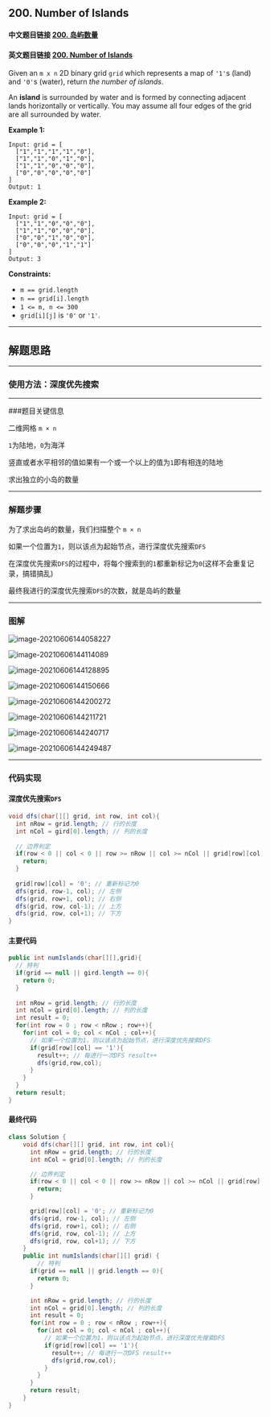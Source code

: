 ## 200. Number of Islands 

#### 中文题目链接 [200. 岛屿数量](https://leetcode-cn.com/problems/number-of-islands/)

#### 英文题目链接 [200. Number of Islands](https://leetcode.com/problems/number-of-islands/)

Given an `m x n` 2D binary grid `grid` which represents a map of `'1'`s (land) and `'0'`s (water), return *the number of islands*.

An **island** is surrounded by water and is formed by connecting adjacent lands horizontally or vertically. You may assume all four edges of the grid are all surrounded by water.

**Example 1:**

```
Input: grid = [
  ["1","1","1","1","0"],
  ["1","1","0","1","0"],
  ["1","1","0","0","0"],
  ["0","0","0","0","0"]
]
Output: 1
```

**Example 2:**

```
Input: grid = [
  ["1","1","0","0","0"],
  ["1","1","0","0","0"],
  ["0","0","1","0","0"],
  ["0","0","0","1","1"]
]
Output: 3
```

 

**Constraints:**

- `m == grid.length`
- `n == grid[i].length`
- `1 <= m, n <= 300`
- `grid[i][j]` is `'0'` or `'1'`.

---

## 解题思路

---

### 使用方法：深度优先搜索

---

###题目关键信息

二维网格 `m × n` 

`1`为陆地，`0`为海洋

竖直或者水平相邻的值如果有一个或一个以上的值为`1`即有相连的陆地

求出独立的小岛的数量

---

### 解题步骤

为了求出岛屿的数量，我们扫描整个 `m × n`

如果一个位置为`1`，则以该点为起始节点，进行深度优先搜索`DFS`

在深度优先搜索`DFS`的过程中，将每个搜索到的`1`都重新标记为`0`(这样不会重复记录，搞错搞乱)

最终我进行的深度优先搜索`DFS`的次数，就是岛屿的数量

----

### 图解

![image-20210606144058227](https://tva1.sinaimg.cn/large/008i3skNgy1gr956bjvdaj30ez05zweh.jpg)

![image-20210606144114089](https://tva1.sinaimg.cn/large/008i3skNgy1gr956hdqdlj30f0074q35.jpg)

![image-20210606144128895](https://tva1.sinaimg.cn/large/008i3skNgy1gr956mx45qj30f1071mxe.jpg)

![image-20210606144150666](https://tva1.sinaimg.cn/large/008i3skNgy1gr956r6fbbj30f007874j.jpg)

![image-20210606144200272](https://tva1.sinaimg.cn/large/008i3skNgy1gr956uwqnej30ey076t8z.jpg)

![image-20210606144211721](https://tva1.sinaimg.cn/large/008i3skNgy1gr9570izihj30ez07amxg.jpg)

![image-20210606144240717](https://tva1.sinaimg.cn/large/008i3skNgy1gr95757mvuj30ex074mxg.jpg)

![image-20210606144249487](https://tva1.sinaimg.cn/large/008i3skNgy1gr95781erpj30f306owej.jpg)

---

### 代码实现

#### 深度优先搜索`DFS`

```java
void dfs(char[][] grid, int row, int col){
  int nRow = grid.length; // 行的长度
  int nCol = gird[0].length; // 列的长度
  
  // 边界判定
  if(row < 0 || col < 0 || row >= nRow || col >= nCol || grid[row][col] == '0'){
    return;
  }
  
  grid[row][col] = '0'; // 重新标记为0
  dfs(grid, row-1, col); // 左侧
  dfs(grid, row+1, col); // 右侧
  dfs(grid, row, col-1); // 上方
  dfs(grid, row, col+1); // 下方
}
```

#### 主要代码

```java
public int numIslands(char[][],grid){
  // 特判
  if(grid == null || gird.length == 0){
    return 0;
  }
  
  int nRow = grid.length; // 行的长度
  int nCol = gird[0].length; // 列的长度
  int result = 0;
  for(int row = 0 ; row < nRow ; row++){
    for(int col = 0; col < nCol ; col++){
      // 如果一个位置为1，则以该点为起始节点，进行深度优先搜索DFS
      if(grid[row][col] == '1'){
        result++; // 每进行一次DFS result++
        dfs(grid,row,col);
      }
    }
  }
  return result;
}
```

#### 最终代码

```java
class Solution {
    void dfs(char[][] grid, int row, int col){
      int nRow = grid.length; // 行的长度
      int nCol = grid[0].length; // 列的长度

      // 边界判定
      if(row < 0 || col < 0 || row >= nRow || col >= nCol || grid[row][col] == '0'){
        return;
      }

      grid[row][col] = '0'; // 重新标记为0
      dfs(grid, row-1, col); // 左侧
      dfs(grid, row+1, col); // 右侧
      dfs(grid, row, col-1); // 上方
      dfs(grid, row, col+1); // 下方
    }
    public int numIslands(char[][] grid) {
        // 特判
      if(grid == null || grid.length == 0){
        return 0;
      }

      int nRow = grid.length; // 行的长度
      int nCol = grid[0].length; // 列的长度
      int result = 0;
      for(int row = 0 ; row < nRow ; row++){
        for(int col = 0; col < nCol ; col++){
          // 如果一个位置为1，则以该点为起始节点，进行深度优先搜索DFS
          if(grid[row][col] == '1'){
            result++; // 每进行一次DFS result++
            dfs(grid,row,col);
          }
        }
      }
      return result;
    }
}
```

